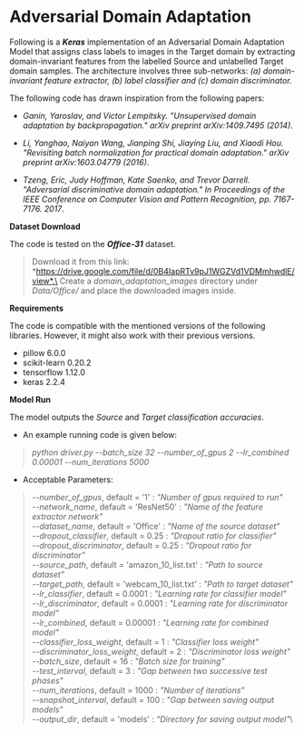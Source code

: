 # Adversarial Domain Adaptation

Following is a **_Keras_** implementation of an Adversarial Domain Adaptation Model that assigns class labels to images in the Target domain by extracting domain-invariant features from the labelled Source and unlabelled Target domain samples. The architecture involves three sub-networks: _(a) domain-invariant feature extractor, (b) label classifier and (c) domain discriminator._


The following code has drawn inspiration from the following papers:

- *Ganin, Yaroslav, and Victor Lempitsky. "Unsupervised domain adaptation by backpropagation." arXiv preprint arXiv:1409.7495 (2014)*.

- *Li, Yanghao, Naiyan Wang, Jianping Shi, Jiaying Liu, and Xiaodi Hou. "Revisiting batch normalization for practical domain adaptation." arXiv preprint arXiv:1603.04779 (2016)*.

- *Tzeng, Eric, Judy Hoffman, Kate Saenko, and Trevor Darrell. "Adversarial discriminative domain adaptation." In Proceedings of the IEEE Conference on Computer Vision and Pattern Recognition, pp. 7167-7176. 2017*.

**Dataset Download**

The code is tested on the **_Office-31_** dataset. 
> Download it from this link: *https://drive.google.com/file/d/0B4IapRTv9pJ1WGZVd1VDMmhwdlE/view*.\
> Create a *domain_adaptation_images* directory under *Data/Office/* and place the downloaded images inside.

**Requirements**

The code is compatible with the mentioned versions of the following libraries. However, it might also work with their previous versions.

- pillow 6.0.0
- scikit-learn 0.20.2
- tensorflow 1.12.0
- keras 2.2.4

**Model Run**

The model outputs the _Source_ and _Target classification accuracies_. 

- An example running code is given below:

> *python driver.py --batch_size 32 --number_of_gpus 2 --lr_combined 0.00001 --num_iterations 5000*

- Acceptable Parameters:

> *--number_of_gpus*, default = '1' : *"Number of gpus required to run"*\
> *--network_name*, default = 'ResNet50' : *"Name of the feature extractor network"*\
> *--dataset_name*, default = 'Office' : *"Name of the source dataset"*\
> *--dropout_classifier*, default = 0.25 : *"Dropout ratio for classifier"*\
> *--dropout_discriminator*, default = 0.25 : *"Dropout ratio for discriminator"*\
> *--source_path*, default = 'amazon_10_list.txt' : *"Path to source dataset"*\
> *--target_path*, default = 'webcam_10_list.txt' : *"Path to target dataset"*\
> *--lr_classifier*, default = 0.0001 : *"Learning rate for classifier model"*\
> *--lr_discriminator*, default = 0.0001 : *"Learning rate for discriminator model"*\
> *--lr_combined*, default = 0.00001 : *"Learning rate for combined model"*\
> *--classifier_loss_weight*, default = 1 : *"Classifier loss weight"*\
> *--discriminator_loss_weight*, default = 2 : *"Discriminator loss weight"*\
> *--batch_size*, default = 16 : *"Batch size for training"*\
> *--test_interval*, default = 3 : *"Gap between two successive test phases"*\
> *--num_iterations*, default = 1000 : *"Number of iterations"*\
> *--snapshot_interval*, default = 100 : *"Gap between saving output models"*\
> *--output_dir*, default = 'models' : *"Directory for saving output model"*\
